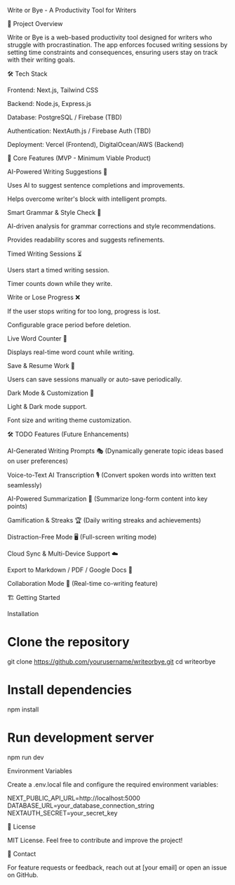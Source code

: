 Write or Bye - A Productivity Tool for Writers

🚀 Project Overview

Write or Bye is a web-based productivity tool designed for writers who struggle with procrastination. The app enforces focused writing sessions by setting time constraints and consequences, ensuring users stay on track with their writing goals.

🛠️ Tech Stack

Frontend: Next.js, Tailwind CSS

Backend: Node.js, Express.js

Database: PostgreSQL / Firebase (TBD)

Authentication: NextAuth.js / Firebase Auth (TBD)

Deployment: Vercel (Frontend), DigitalOcean/AWS (Backend)

🎯 Core Features (MVP - Minimum Viable Product)

AI-Powered Writing Suggestions 🤖

Uses AI to suggest sentence completions and improvements.

Helps overcome writer's block with intelligent prompts.

Smart Grammar & Style Check 📝

AI-driven analysis for grammar corrections and style recommendations.

Provides readability scores and suggests refinements.

Timed Writing Sessions ⏳

Users start a timed writing session.

Timer counts down while they write.

Write or Lose Progress ❌

If the user stops writing for too long, progress is lost.

Configurable grace period before deletion.

Live Word Counter 🔢

Displays real-time word count while writing.

Save & Resume Work 💾

Users can save sessions manually or auto-save periodically.

Dark Mode & Customization 🌙

Light & Dark mode support.

Font size and writing theme customization.

🛠️ TODO Features (Future Enhancements)

AI-Generated Writing Prompts 🎭 (Dynamically generate topic ideas based on user preferences)

Voice-to-Text AI Transcription 🎙️ (Convert spoken words into written text seamlessly)

AI-Powered Summarization 📖 (Summarize long-form content into key points)

Gamification & Streaks 🏆 (Daily writing streaks and achievements)

Distraction-Free Mode 🖥️ (Full-screen writing mode)

Cloud Sync & Multi-Device Support ☁️

Export to Markdown / PDF / Google Docs 📄

Collaboration Mode 👥 (Real-time co-writing feature)

🏗️ Getting Started

Installation

# Clone the repository
git clone https://github.com/yourusername/writeorbye.git
cd writeorbye

# Install dependencies
npm install

# Run development server
npm run dev

Environment Variables

Create a .env.local file and configure the required environment variables:

NEXT_PUBLIC_API_URL=http://localhost:5000
DATABASE_URL=your_database_connection_string
NEXTAUTH_SECRET=your_secret_key

📜 License

MIT License. Feel free to contribute and improve the project!

📩 Contact

For feature requests or feedback, reach out at [your email] or open an issue on GitHub.

